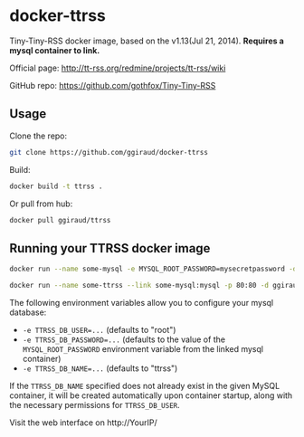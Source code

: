docker-ttrss
============================

Tiny-Tiny-RSS docker image, based on the v1.13(Jul 21, 2014).
**Requires a mysql container to link.**

Official page: http://tt-rss.org/redmine/projects/tt-rss/wiki

GitHub repo: https://github.com/gothfox/Tiny-Tiny-RSS

Usage
-----

Clone the repo:

```bash
git clone https://github.com/ggiraud/docker-ttrss
```

Build:

```bash
docker build -t ttrss .
```

Or pull from hub:

```bash
docker pull ggiraud/ttrss
```

Running your TTRSS docker image
-------------------------------

```bash
docker run --name some-mysql -e MYSQL_ROOT_PASSWORD=mysecretpassword -d mysql
```

```bash
docker run --name some-ttrss --link some-mysql:mysql -p 80:80 -d ggiraud/ttrss
```

The following environment variables allow you to configure your mysql database:

* ```-e TTRSS_DB_USER=...``` (defaults to "root")
* ```-e TTRSS_DB_PASSWORD=...``` (defaults to the value of the ```MYSQL_ROOT_PASSWORD``` environment variable from the linked mysql container) 
* ```-e TTRSS_DB_NAME=...``` (defaults to "ttrss")

If the ```TTRSS_DB_NAME``` specified does not already exist in the given MySQL container, it will be created automatically upon container startup, along with the necessary permissions for ```TTRSS_DB_USER```.

Visit the web interface on http://YourIP/
